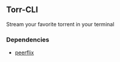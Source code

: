 ## Torr-CLI 
Stream your favorite torrent in your terminal


### Dependencies
- [peerflix](https://github.com/mafintosh/peerflix)
